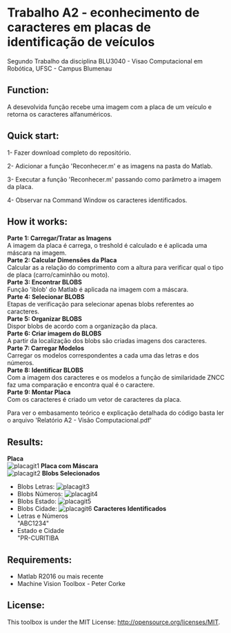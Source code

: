 # Trabalho A2 - econhecimento de caracteres em placas de identificação de veículos

Segundo Trabalho da disciplina BLU3040 - Visao Computacional em Robótica, UFSC - Campus Blumenau

## Function:
A desevolvida função recebe uma imagem com a placa de um veículo e retorna os caracteres alfanuméricos.

## Quick start:
<p>1- Fazer download completo do repositório.<p>
<p>2- Adicionar a função 'Reconhecer.m' e as imagens na pasta do Matlab.<p>
<p>3- Executar a função 'Reconhecer.m' passando como parâmetro a imagem da placa.<p>
<p>4- Observar na Command Window os caracteres identificados.<p>

## How it works:
**Parte 1: Carregar/Tratar as Imagens**  
A imagem da placa é carrega, o treshold é calculado e é aplicada uma máscara na imagem.  
**Parte 2: Calcular Dimensões da Placa**  
Calcular as a relação do comprimento com a altura para verificar qual o tipo de placa (carro/caminhão ou moto).  
**Parte 3: Encontrar BLOBS**  
Função 'iblob' do Matlab é aplicada na imagem com a máscara.  
**Parte 4: Selecionar BLOBS**  
Etapas de verificação para selecionar apenas blobs referentes ao caracteres.  
**Parte 5: Organizar BLOBS**  
Dispor blobs de acordo com a organização da placa.  
**Parte 6: Criar imagem do BLOBS**  
 A partir da localização dos blobs são criadas imagens dos caracteres.  
**Parte 7: Carregar Modelos**  
 Carregar os modelos correspondentes a cada uma das letras e dos números.  
**Parte 8: Identificar BLOBS**  
 Com a imagem dos caracteres e os modelos a função de similaridade ZNCC faz uma comparação e encontra qual é o caractere.  
**Parte 9: Montar Placa**  
 Com os caracteres é criado um vetor de caracteres da placa.  
 
Para ver o embasamento teórico e explicação detalhada do código basta ler o arquivo 'Relatório A2 - Visão Computacional.pdf'



## Results:
**Placa**  
![placagit1](https://user-images.githubusercontent.com/35512686/40154965-a1e3be34-5967-11e8-8e91-1cbf69175b18.png)
 **Placa com Máscara**  
![placagit2](https://user-images.githubusercontent.com/35512686/40154966-a20e5324-5967-11e8-9d52-14dfa4f0ed1c.png)
 **Blobs Selecionados**    
 - Blobs Letras:
![placagit3](https://user-images.githubusercontent.com/35512686/40154968-a2390826-5967-11e8-987e-3676b8f1e2a4.png)
 - Blobs Números:
![placagit4](https://user-images.githubusercontent.com/35512686/40154969-a2657122-5967-11e8-9d27-fd07f9cd9644.png)
 - Blobs Estado:
![placagit5](https://user-images.githubusercontent.com/35512686/40155083-237f0476-5968-11e8-9cac-97faa0e40040.png)
 - Blobs Cidade:
![placagit6](https://user-images.githubusercontent.com/35512686/40155084-23a9b392-5968-11e8-8f5b-f7a2d7a1a93f.png)
**Caracteres Identificados**    
 - Letras e Números  
 "ABC1234"  
  - Estado e Cidade  
 "PR-CURITIBA  
## Requirements:
- Matlab R2016 ou mais recente
- Machine Vision Toolbox - Peter Corke
## License:
This toolbox is under the MIT License: http://opensource.org/licenses/MIT.
